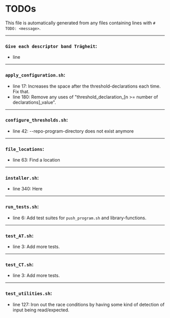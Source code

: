 # TODOs
   This file is automatically generated from any files containing lines with `#  TODO: <message>`.
   
---
### `Give each descriptor band Trägheit`:
* line 
---
### `apply_configuration.sh`:
* line 17: Increases the space after the threshold-declarations each time. Fix that.
* line 180: Remove any uses of "threshold_declaration_[n >= number of declarations]_value".
---
### `configure_thresholds.sh`:
* line 42:       --repo-program-directory does not exist anymore
---
### `file_locations`:
* line 63: Find a location
---
### `installer.sh`:
* line 340:    Here
---
### `run_tests.sh`:
* line 6: Add test suites for `push_program.sh` and library-functions.
---
### `test_AT.sh`:
* line 3: Add more tests.
---
### `test_CT.sh`:
* line 3: Add more tests.
---
### `test_utilities.sh`:
* line 127: Iron out the race conditions by having some kind of detection of input being read/expected.
